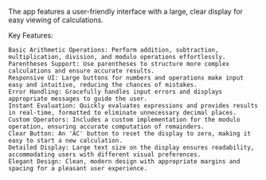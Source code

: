 The app features a user-friendly interface with a large, clear display for easy viewing of calculations.

Key Features:

	Basic Arithmetic Operations: Perform addition, subtraction, multiplication, division, and modulo operations effortlessly.
	Parentheses Support: Use parentheses to structure more complex calculations and ensure accurate results.
	Responsive UI: Large buttons for numbers and operations make input easy and intuitive, reducing the chances of mistakes.
	Error Handling: Gracefully handles input errors and displays appropriate messages to guide the user.
	Instant Evaluation: Quickly evaluates expressions and provides results in real-time, formatted to eliminate unnecessary decimal places.
	Custom Operators: Includes a custom implementation for the modulo operation, ensuring accurate computation of remainders.
	Clear Button: An 'AC' button to reset the display to zero, making it easy to start a new calculation.
	Detailed Display: Large text size on the display ensures readability, accommodating users with different visual preferences.
	Elegant Design: Clean, modern design with appropriate margins and spacing for a pleasant user experience.
